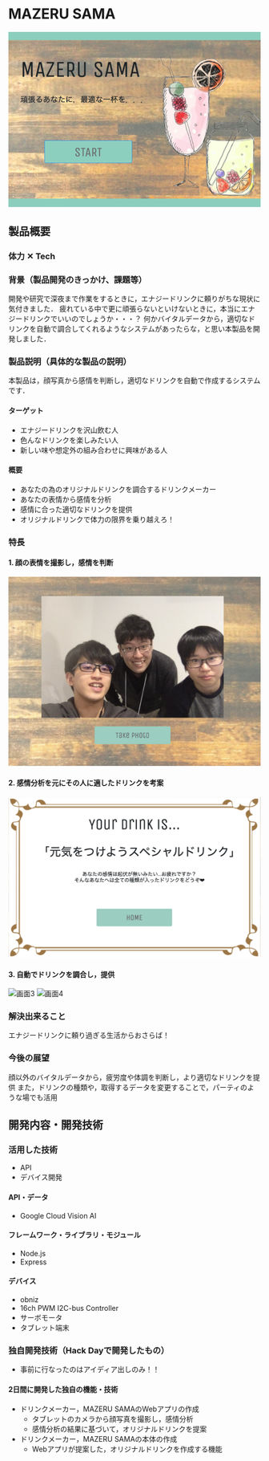 # MAZERU SAMA

[![Product Name](mazerusama.png)](https://www.youtube.com/watch?v=G5rULR53uMk)

## 製品概要
### 体力 ✕ Tech

### 背景（製品開発のきっかけ、課題等）
開発や研究で深夜まで作業をするときに，エナジードリンクに頼りがちな現状に気付きました．
疲れている中で更に頑張らないといけないときに，本当にエナジードリンクでいいのでしょうか・・・？
何かバイタルデータから，適切なドリンクを自動で調合してくれるようなシステムがあったらな，と思い本製品を開発しました．

### 製品説明（具体的な製品の説明）
本製品は，顔写真から感情を判断し，適切なドリンクを自動で作成するシステムです．
#### ターゲット
- エナジードリンクを沢山飲む人
- 色んなドリンクを楽しみたい人
- 新しい味や想定外の組み合わせに興味がある人
#### 概要
- あなたの為のオリジナルドリンクを調合するドリンクメーカー
- あなたの表情から感情を分析
- 感情に合った適切なドリンクを提供
- オリジナルドリンクで体力の限界を乗り越えろ！

### 特長

#### 1. 顔の表情を撮影し，感情を判断

![画面1](photo.png)
#### 2. 感情分析を元にその人に適したドリンクを考案

![画面2](result.png)
#### 3. 自動でドリンクを調合し，提供
![画面3](image01.png)
![画面4](image02.png)

### 解決出来ること
エナジードリンクに頼り過ぎる生活からおさらば！

### 今後の展望
顔以外のバイタルデータから，疲労度や体調を判断し，より適切なドリンクを提供
また，ドリンクの種類や，取得するデータを変更することで，パーティのような場でも活用

## 開発内容・開発技術
### 活用した技術
* API
* デバイス開発
#### API・データ
* Google Cloud Vision AI

#### フレームワーク・ライブラリ・モジュール
* Node.js
* Express

#### デバイス
* obniz
* 16ch PWM I2C-bus Controller
* サーボモータ
* タブレット端末

### 独自開発技術（Hack Dayで開発したもの）
* 事前に行なったのはアイディア出しのみ！！

#### 2日間に開発した独自の機能・技術

* ドリンクメーカー，MAZERU SAMAのWebアプリの作成  
  * タブレットのカメラから顔写真を撮影し，感情分析
  * 感情分析の結果に基づいて，オリジナルドリンクを提案
* ドリンクメーカー，MAZERU SAMAの本体の作成
  * Webアプリが提案した，オリジナルドリンクを作成する機能
